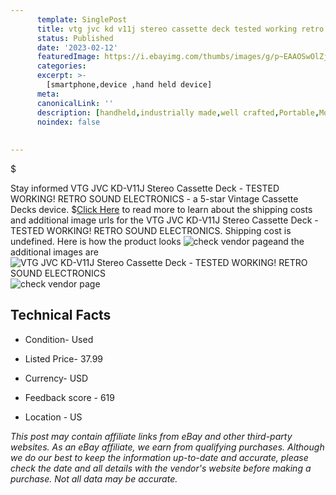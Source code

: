 ```yaml
---
      template: SinglePost
      title: vtg jvc kd v11j stereo cassette deck tested working retro sound electronics
      status: Published
      date: '2023-02-12'
      featuredImage: https://i.ebayimg.com/thumbs/images/g/p~EAAOSwOlZjdnvQ/s-l225.jpg
      categories: 
      excerpt: >-
        [smartphone,device ,hand held device]
      meta:
      canonicalLink: ''
      description: [handheld,industrially made,well crafted,Portable,Mobile,Compact,Convenient,Lightweight,Maneuverable,Man-portable,Miniature,Carriable,Hand-held,Light,Holdable,Transportable,Mobile device,Pocket-sized,On-the-go,Wireless,Cordless,Compact size,Convenient size, smartphone,device ,hand held device]
      noindex: false
      
        
---
```

$

Stay informed VTG JVC KD-V11J Stereo Cassette Deck - TESTED WORKING!  RETRO SOUND ELECTRONICS - a 5-star Vintage Cassette Decks device.
$[Click Here](https://www.ebay.com/itm/195477824004?hash=item2d8362e204%3Ag%3Ap%7EEAAOSwOlZjdnvQ&mkevt=1&mkcid=1&mkrid=711-53200-19255-0&campid=%253CePNCampaignId%253E&customid=%253CreferenceId%253E&toolid=10049) to read more to learn about the shipping costs and additional image urls for the VTG JVC KD-V11J Stereo Cassette Deck - TESTED WORKING!  RETRO SOUND ELECTRONICS. Shipping cost is undefined. Here is how the product looks ![check vendor page](https://i.ebayimg.com/thumbs/images/g/p~EAAOSwOlZjdnvQ/s-l225.jpg)and the additional images are![VTG JVC KD-V11J Stereo Cassette Deck - TESTED WORKING!  RETRO SOUND ELECTRONICS](https://i.ebayimg.com/images/g/p~EAAOSwOlZjdnvQ/s-l1200.jpg)![check vendor page](https://origin-galleryplus.ebayimg.com/ws/web/195477824004_2_0_1/225x225.jpg,https://origin-galleryplus.ebayimg.com/ws/web/195477824004_3_0_1/225x225.jpg,https://origin-galleryplus.ebayimg.com/ws/web/195477824004_4_0_1/225x225.jpg,https://origin-galleryplus.ebayimg.com/ws/web/195477824004_5_0_1/225x225.jpg,https://origin-galleryplus.ebayimg.com/ws/web/195477824004_6_0_1/225x225.jpg,https://origin-galleryplus.ebayimg.com/ws/web/195477824004_7_0_1/225x225.jpg,https://origin-galleryplus.ebayimg.com/ws/web/195477824004_8_0_1/225x225.jpg)



 ## Technical Facts 



     
      

 - Condition- Used 


      

 - Listed Price- 37.99 


      

 - Currency- USD 


      

 - Feedback score - 619 


      

 - Location - US 


      
      

 *_This post may contain affiliate links from eBay and other third-party websites. As an eBay affiliate, we earn from qualifying purchases. Although we do our best to keep the information up-to-date and accurate, please check the date and all details with the vendor's website before making a purchase. Not all data may be accurate._*






